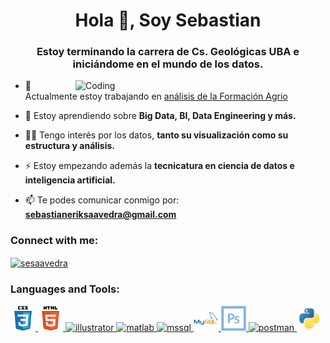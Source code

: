 
<h1 align="center">Hola 👋, Soy Sebastian</h1>
<h3 align="center">Estoy terminando la carrera de Cs. Geológicas UBA e iniciándome en el mundo de los datos.</h3>
<img align="right" alt="Coding" width="400" src= "https://media2.giphy.com/media/l46Cy1rHbQ92uuLXa/giphy.gif?cid=ecf05e4726fwmu12acmgux6h71ey8pkxp63uou71n0gy4dwj&rid=giphy.gif&ct=g" >

- 🔭 Actualmente estoy trabajando en [análisis de la Formación Agrio](https://github.com/SebastianESaavedra/Analisis-Formacion-Agrio-PowerBI)

- 🌱 Estoy aprendiendo sobre **Big Data, BI, Data Engineering y más.**

- 👨‍💻 Tengo interés por los datos, **tanto su visualización como su estructura y análisis.**

- ⚡ Estoy empezando además la **tecnicatura en ciencia de datos e inteligencia artificial.**

- 📫 Te podes comunicar conmigo por: **sebastianeriksaavedra@gmail.com**

<h3 align="left">Connect with me:</h3>
<p align="left">
<a href="https://linkedin.com/in/sesaavedra" target="blank"><img align="center" src="https://raw.githubusercontent.com/rahuldkjain/github-profile-readme-generator/master/src/images/icons/Social/linked-in-alt.svg" alt="sesaavedra" height="30" width="40" /></a>
</p>

<h3 align="left">Languages and Tools:</h3>
<p align="left"> <a href="https://www.w3schools.com/css/" target="_blank" rel="noreferrer"> <img src="https://raw.githubusercontent.com/devicons/devicon/master/icons/css3/css3-original-wordmark.svg" alt="css3" width="40" height="40"/> </a> <a href="https://www.w3.org/html/" target="_blank" rel="noreferrer"> <img src="https://raw.githubusercontent.com/devicons/devicon/master/icons/html5/html5-original-wordmark.svg" alt="html5" width="40" height="40"/> </a> <a href="https://www.adobe.com/in/products/illustrator.html" target="_blank" rel="noreferrer"> <img src="https://www.vectorlogo.zone/logos/adobe_illustrator/adobe_illustrator-icon.svg" alt="illustrator" width="40" height="40"/> </a> <a href="https://www.mathworks.com/" target="_blank" rel="noreferrer"> <img src="https://upload.wikimedia.org/wikipedia/commons/2/21/Matlab_Logo.png" alt="matlab" width="40" height="40"/> </a> <a href="https://www.microsoft.com/en-us/sql-server" target="_blank" rel="noreferrer"> <img src="https://www.svgrepo.com/show/303229/microsoft-sql-server-logo.svg" alt="mssql" width="40" height="40"/> </a> <a href="https://www.mysql.com/" target="_blank" rel="noreferrer"> <img src="https://raw.githubusercontent.com/devicons/devicon/master/icons/mysql/mysql-original-wordmark.svg" alt="mysql" width="40" height="40"/> </a> <a href="https://www.photoshop.com/en" target="_blank" rel="noreferrer"> <img src="https://raw.githubusercontent.com/devicons/devicon/master/icons/photoshop/photoshop-line.svg" alt="photoshop" width="40" height="40"/> </a> <a href="https://postman.com" target="_blank" rel="noreferrer"> <img src="https://www.vectorlogo.zone/logos/getpostman/getpostman-icon.svg" alt="postman" width="40" height="40"/> </a> <a href="https://www.python.org" target="_blank" rel="noreferrer"> <img src="https://raw.githubusercontent.com/devicons/devicon/master/icons/python/python-original.svg" alt="python" width="40" height="40"/> </a> </p>
